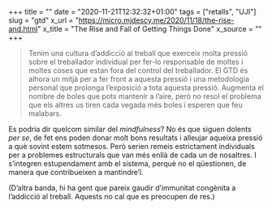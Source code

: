 +++
title = ""
date = "2020-11-21T12:32:32+01:00"
tags = ["retalls", "UJI"]
slug = "gtd"
x_url = "https://micro.mjdescy.me/2020/11/18/the-rise-and.html"
x_title = "The Rise and Fall of Getting Things Done"
x_source = ""
+++


> Tenim una cultura d’addicció al treball que exerceix molta pressió sobre el treballador individual per fer-lo responsable de moltes i moltes coses que estan fora del control del treballador. El GTD és alhora un mitjà per a fer front a aquesta pressió i una metodologia personal que prolonga l’exposició a tota aquesta pressió. Augmenta el nombre de boles que pots mantenir a l’aire, però no resol el problema que els altres us tiren cada vegada més boles i esperen que feu malabars.

Es podria dir quelcom similar del *mindfulness*? No és que siguen dolents *per se*, de fet ens poden donar molt bons resultats i alleujar aqueixa pressió a què sovint estem sotmesos. Però serien remeis estrictament individuals per a problemes estructurals que van més enllà de cada un de nosaltres. I s’integren estupendament amb el sistema, perquè no el qüestionen, de manera que contribueixen a mantindre’l.

(D’altra banda, hi ha gent que pareix gaudir d’immunitat congènita a l’addicció al treball. Aquests no cal que es preocupen de res.)
